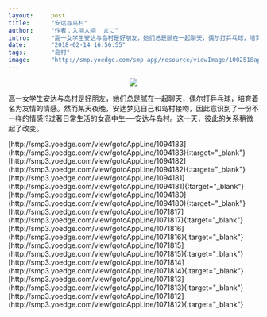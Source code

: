 ```yaml
---
layout:     post
title:      "安达与岛村"
author:     "作者：入间人间  まに"
intro:      "高一女学生安达与岛村是好朋友，她们总是腻在一起聊天，偶尔打乒乓球，培育着名为友情的情感。然而某天夜晚，安达梦见自己和岛村接吻，因此意识到了一份不一样的情感!?过著日常生活的女高中生──安达与岛村。这一天，彼此的关系稍微起了改变。"
date:       "2018-02-14 16:56:55"
tags:       "岛村"
image:      "http://smp.yoedge.com/smp-app/resource/viewImage/1002518appline.png"
---
```

<div style="text-align: center">
<p><img src="http://smp.yoedge.com/smp-app/resource/viewImage/1002518appline.png"/></p>
</div>
<p class="post-meta">
<span>高一女学生安达与岛村是好朋友，她们总是腻在一起聊天，偶尔打乒乓球，培育着名为友情的情感。然而某天夜晚，安达梦见自己和岛村接吻，因此意识到了一份不一样的情感!?过著日常生活的女高中生──安达与岛村。这一天，彼此的关系稍微起了改变。</span>
</p>
[http://smp3.yoedge.com/view/gotoAppLine/1094183](http://smp3.yoedge.com/view/gotoAppLine/1094183){:target="_blank"}
[http://smp3.yoedge.com/view/gotoAppLine/1094182](http://smp3.yoedge.com/view/gotoAppLine/1094182){:target="_blank"}
[http://smp3.yoedge.com/view/gotoAppLine/1094181](http://smp3.yoedge.com/view/gotoAppLine/1094181){:target="_blank"}
[http://smp3.yoedge.com/view/gotoAppLine/1094180](http://smp3.yoedge.com/view/gotoAppLine/1094180){:target="_blank"}
[http://smp3.yoedge.com/view/gotoAppLine/1071817](http://smp3.yoedge.com/view/gotoAppLine/1071817){:target="_blank"}
[http://smp3.yoedge.com/view/gotoAppLine/1071816](http://smp3.yoedge.com/view/gotoAppLine/1071816){:target="_blank"}
[http://smp3.yoedge.com/view/gotoAppLine/1071815](http://smp3.yoedge.com/view/gotoAppLine/1071815){:target="_blank"}
[http://smp3.yoedge.com/view/gotoAppLine/1071814](http://smp3.yoedge.com/view/gotoAppLine/1071814){:target="_blank"}
[http://smp3.yoedge.com/view/gotoAppLine/1071813](http://smp3.yoedge.com/view/gotoAppLine/1071813){:target="_blank"}
[http://smp3.yoedge.com/view/gotoAppLine/1071812](http://smp3.yoedge.com/view/gotoAppLine/1071812){:target="_blank"}


